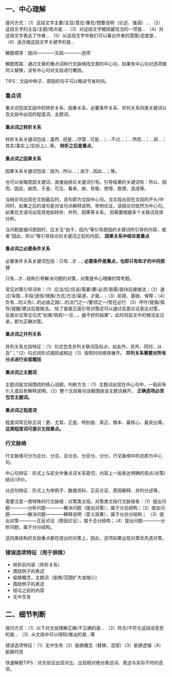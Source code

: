   ## 一、中心理解
  提问方式：（1）这段文字主要/主旨/意在/重在/想要说明（论述、强调）...
  （2）这段文字的主旨/主题/观点是...
  （3）对这段文字概括最恰当的一项是...
  （4）对这段文字表达了作者...
  （5）从这段文字中我们可以看出作者的意图/态度是...
  （6）适合做这段文字关键字的是...
  
  解题顺序：提问————文段————选项
  
  解题思路：通过文章的重点词和行文脉络找文章的中心句，如果有中心句对选项做同义替换，没有中心句对文段进行概括。
  
  TIPS：文段中例子、原因的句子可以略读节省时间。
  ### 重点词
  重点词包括文段中的转折关系、因果关系、必要条件关系、并列关系四类关键词以及文段中出现的程度词、主题词。
  #### 重点词之转折关系
  转折关系关键词包括：虽然...但是...;尽管...可是...；...不过...；...然而...；...却...；其实/事实上/实际上/...等。
  **转折之后是重点**。
  #### 重点词之因果关系
  因果关系关键词包括：因为...所以...；由于...因此...；等。
  
  也可以省略原因关键词，直接由结论关键词引导。引导结果的关键词有：所以、因而、因此、故而、于是、可见、看来、故、导致、使得、致使、造成等。
  
  当结论句出现在文段最后时，该句即为文段中心句。当文段出现在文段的开头/中间时，如果之后的语句是对该句点解释说明、举例论证，该结论句依然为中心句。如果后文语句出现其他如转折、并列、因果等关系，
  则需要根据多个关联词具体分析。
  
  当问题直接问原因时，应关注“由于、因为”等引导原因的关键词所引导的内容，或者“因此、所以”等引导结论的关键词之前的内容。
  **因果关系中结论是重点**
  #### 重点词之必要条件关系
  必要条件关系关键词包括：只有...才....;
  **必要条件是重点，也即只有和才的中间部分**
  
  只有...才...结构引导解决问题的对策，对策是中心理解的常考题。
  
  常见对策引导词有：（1）应当/应/应该/需要/要/必须/亟需/亟待后接做法；（2）通过/采取...手段/途径/措施/方式/方法/渠道，才能...；（3）前提、基础、保障；（4）负有...的义务/...的必由之路/...的法门之一/要领之一/势在必行
  （5）呼吁/提倡/倡导/提醒/建议后接做法。
  除了直接正面引导对策还可以通过反面论证表达对策，反面论证常见句式“如果/倘若/一旦...，接不好的结果”，此时将前文中的做法反过来，即为正确对策。
  #### 重点词之并列关系
  并列关系文段特征：（1）句式包含并列关联词及标点，如此外、另外、同时、以及”；“（2）句式间形式相同或相近（3）按照时间顺序展开。
  **并列关系需要对所有分点进行全面概括**
  #### 重点词之主题词
  主题词是文段围绕的核心话题。判断方法：（1）主题词出现在中心句中，一般前有引入或后有解释说明。（2）整个文段每句话都围绕该主题词展开。
  **正确选项必须包含主题词。**
  #### 重点词之程度词
  程度词常见标志词：更、尤其、正是、特别是、真正、根本、最核心、最突出等。
  **这类程度词可提示文段重点。**
  ### 行文脉络
  行文脉络可分为总分、分总、总分总、分总分、分分。行文脉络中的总即为中心句。
  
  中心句特征：形式上与前文中重点词关系密切，内容上一般表达明确的观点/对策/结论/评价。
  
  分述句特征：形式上为举例子、数据资料、正反论证、原因解释、并列分述等。
 
  需要注意一类特殊的行文脉络：对策类文段。对策类文段行文脉络有：（1）提出问题————分析问题————解决问题（提出对策），属于分总结构；（2）提出问题————解决问题————解释说明（意义效果），属于分总分结构；
  （3）提出对策————正反论证（原因论证），属于总分结构；（4）提出问题————分析问题，属于分分结构。
 
  这四类结构的文段重点都在提出的对策上，因此，选项如果出现对策优先选对策。
  ### 错误选项特征（用于排除）
  - 转折前内容（转折关系）
  - 围绕例子的表述
  - 偷换概念，主题词（偷换/范围扩大或缩小）
  - 围绕例子的表述
  - 结论之前的内容
  - 无中生有
  ## 二、细节判断
  提问方式：（1）以下对文段理解正确/不正确的是...
  （2）符合/不符合这段话意思的是...
  （3）从文段中可以得知/推出的是...等
  
  错误选项特征：（1）无中生有（2）偷换概念（替换、混搭）（3）偷换逻辑（4）偷换时态
  
  快速解题TIPS：优先验证出现对比、出现相对绝对表述词、表述与实际不符的选项。
  
